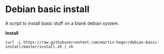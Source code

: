 # Debian basic install

A script to install basic stuff on a blank debian system.

**Install**

    curl -L https://raw.githubusercontent.com/martin-hoger/debian-basic-install/master/install.sh | sh

